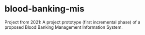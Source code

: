 # blood-banking-mis
Project from 2021: A project prototype (first incremental phase) of a proposed Blood Banking Management Information System.
